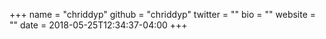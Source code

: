 +++
name = "chriddyp"
github = "chriddyp"
twitter = ""
bio = ""
website = ""
date = 2018-05-25T12:34:37-04:00
+++

